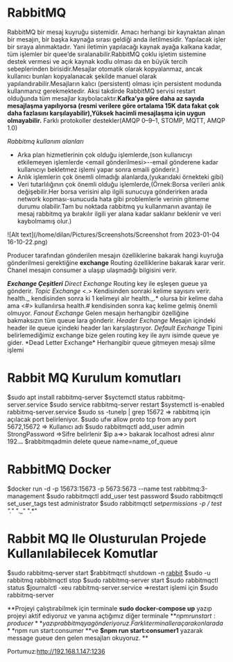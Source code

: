 # RabbitMQ

RabbitMQ bir mesaj kuyruğu sistemidir. Amacı herhangi bir kaynaktan alınan bir mesajın, bir başka kaynağa sırası geldiği anda iletilmesidir. Yapılacak işler bir sıraya alınmaktadır. Yani iletimin yapılacağı kaynak ayağa kalkana kadar, tüm işlemler bir quee’de sıralanabilir.RabbitMQ çoklu işletim sistemine destek vermesi ve açık kaynak kodlu olması da en büyük tercih sebeplerinden birisidir.Mesajlar otomatik olarak kopyalanmaz, ancak kullanıcı bunları kopyalanacak şekilde manuel olarak yapılandırabilir.Mesajların kalıcı (persistent) olması için persistent modunda kullanmanız gerekmektedir. Aksi takdirde RabbitMQ servisi restart olduğunda tüm mesajlar kaybolacaktır.**Kafka’ya göre daha az sayıda mesajlaşma yapılıyorsa (resmi verilere göre ortalama 15K data fakat çok daha fazlasını karşılayabilir),Yüksek hacimli mesajlaşma için uygun olmayabilir.**
Farklı protokoller destekler(AMQP 0–9–1, STOMP, MQTT, AMQP 1.0)

_Rabbitmq kullanım alanları_

- Arka plan hizmetlerinin çok olduğu işlemlerde,(son kullanıcıyı
  etkilemeyen işlemlerde <email gönderilmesi>--email gönderene kadar
  kullanıcıyı bekletmez işlemi yapar sonra emaili gönderir.)
- Anlık işlemlerin çok önemli olmadığı alanlarda,(yukarıdaki örnekteki
  gibi)
- Veri tutarlılığının çok önemli olduğu işlemlerde,(Örnek:Borsa
  verileri anlık değişebilir.Her borsa verisini alıp ilgili sunucuya
  gönderirken arada network kopması-sunucuda hata gibi problemlerle
  verinin gitmeme durumu olabilir.Tam bu noktada rabbitmq yu
  kullanmanın avantajı ile mesaj rabbitmq ya bırakılır ilgili yer alana
  kadar saklanır beklenir ve veri kaybolmamış olur.)

![Alt text](/home/dilan/Pictures/Screenshots/Screenshot from 2023-01-04 16-10-22.png)

Producer tarafından gönderilen mesajın özelliklerine bakarak hangi kuyruğa gönderilmesi gerektiğine **exchange** Routing özelliklerine bakarak karar verir.
Chanel mesajın consumer a ulaşıp ulaşmadığı bilgisini verir.

**_Exchange Çeşitleri_**
_Direct Exchange_
Routing key ile eşleşen gueue ya gönderir.
_Topic Exchange_
<.> Kendisinden sonraki kelime sayısını verir. health._ kendisinden sonra ki 1 kelimeyi alır health._.* olursa bir kelime daha ama <#> kullanılırsa health.# kendisinden sonra kaç kelime gelmiş önemli olmuyor.
*Fanout Exchange*
Gelen mesajın herhangibir özelliğine bakmaksızın tüm queue lara gönderir.
*Header Exchange*
Mesajın içindeki header ile queue içindeki header ları karşılaştırıyor.
*Default Exchange*
Tipini belirlemediğimiz exchange bize gelen routing key ile aynı isimde queue ye gider.
*Dead Letter Exchange\*
Herhangibir queue gitmeyen mesajı silme işlemi

# Rabbit MQ Kurulum komutları

$sudo apt install rabbitmq-server
$syctemctl status rabbitmq-server.service
$sudo service rabbitmq-server restart
$systemctl is-enabled rabbitmq-server.service
$sudo ss -tunelp | grep 15672 => rabbitmq için açılacak port belirleniyor.
$sudo ufw allow proto tcp from any port 5672,15672 => Kullanıcı adı
$sudo rabbitmqctl add_user admin StrongPassword =>Sifre belirlenir
$ip a=>> bakarak localhost adresi alınır 192.**..**
$rabbitmqadmin delete queue name=name_of_queue

# RabbitMQ Docker

$docker run -d -p 15673:15673 -p 5673:5673 --name test rabbitmq:3-management
$sudo rabbitmqctl add_user test password
$sudo rabbitmqctl set_user_tags test administrator
$sudo rabbitmqctl set*permissions -p / test ".*" ".\_" ".\*"

# Rabbit MQ Ile Olusturulan Projede Kullanılabilecek Komutlar

$sudo rabbitmq-server start
$rabbitmqctl shutdown -n [rabbit](mailto:rabbit@prod)
$sudo -u rabbitmq rabbitmqctl stop
$sudo rabbitmq-server start
$sudo rabbitmqctl status
$journalctl -xeu rabbitmq-server.service =>restart işlemi için
$sudo rabbitmq-server

**Projeyi çalıştırabilmek için terminale **sudo docker-compose up** yazıp projeyi aktif ediyoruz ve yanına açtığımız diğer terminale **$npm run start:producer** yazıp rabbitmq ya gönderiyoruz.Farklı terminaller açarak onlara da **$npm run start:consumer **ve **$npm run start:consumer1** yazarak message gueue den gelen mesajları okuyoruz. **

Portumuz:http://192.168.1.147:1236
